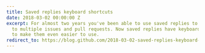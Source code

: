 ```yaml
---
title: Saved replies keyboard shortcuts
date: 2018-03-02 00:00:00 Z
excerpt: For almost two years you've been able to use saved replies to quickly respond
  to multiple issues and pull requests. Now saved replies have keyboard shortcuts
  to make them even easier to use.
redirect_to: https://blog.github.com/2018-03-02-saved-replies-keyboard-shortcuts/
---
```


